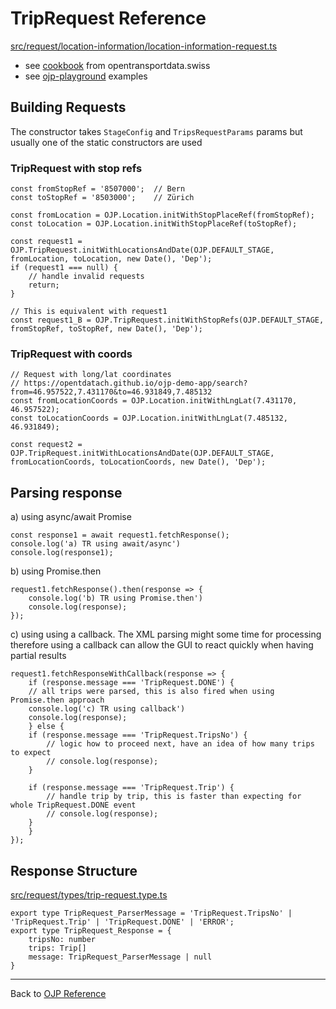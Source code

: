 # TripRequest Reference

[src/request/location-information/location-information-request.ts](../src/request/trips-request/trips-request.ts)

- see [cookbook](https://opentransportdata.swiss/en/cookbook/ojptriprequest/) from opentransportdata.swiss
- see [ojp-playground](../examples/ojp-playground) examples

## Building Requests

The constructor takes `StageConfig` and `TripsRequestParams` params but usually one of the static constructors are used

### TripRequest with stop refs
```
const fromStopRef = '8507000';  // Bern
const toStopRef = '8503000';    // Zürich

const fromLocation = OJP.Location.initWithStopPlaceRef(fromStopRef); 
const toLocation = OJP.Location.initWithStopPlaceRef(toStopRef); 

const request1 = OJP.TripRequest.initWithLocationsAndDate(OJP.DEFAULT_STAGE, fromLocation, toLocation, new Date(), 'Dep');
if (request1 === null) {
    // handle invalid requests
    return;
}

// This is equivalent with request1
const request1_B = OJP.TripRequest.initWithStopRefs(OJP.DEFAULT_STAGE, fromStopRef, toStopRef, new Date(), 'Dep');
```

### TripRequest with coords
```
// Request with long/lat coordinates
// https://opentdatach.github.io/ojp-demo-app/search?from=46.957522,7.431170&to=46.931849,7.485132
const fromLocationCoords = OJP.Location.initWithLngLat(7.431170, 46.957522);
const toLocationCoords = OJP.Location.initWithLngLat(7.485132, 46.931849);

const request2 = OJP.TripRequest.initWithLocationsAndDate(OJP.DEFAULT_STAGE, fromLocationCoords, toLocationCoords, new Date(), 'Dep');
```

## Parsing response

a) using async/await Promise
```
const response1 = await request1.fetchResponse();
console.log('a) TR using await/async')
console.log(response1);
```

b) using Promise.then
```
request1.fetchResponse().then(response => {
    console.log('b) TR using Promise.then')
    console.log(response);
});
```

c) using using a callback. The XML parsing might some time for processing therefore using a callback can allow the GUI to react quickly when having partial results
```
request1.fetchResponseWithCallback(response => {
    if (response.message === 'TripRequest.DONE') {
    // all trips were parsed, this is also fired when using Promise.then approach
    console.log('c) TR using callback')
    console.log(response);
    } else {
    if (response.message === 'TripRequest.TripsNo') {
        // logic how to proceed next, have an idea of how many trips to expect
        // console.log(response);
    }
    
    if (response.message === 'TripRequest.Trip') {
        // handle trip by trip, this is faster than expecting for whole TripRequest.DONE event
        // console.log(response);
    }
    }
});
```

## Response Structure

[src/request/types/trip-request.type.ts](../src/request/types/trip-request.type.ts)

```
export type TripRequest_ParserMessage = 'TripRequest.TripsNo' | 'TripRequest.Trip' | 'TripRequest.DONE' | 'ERROR';
export type TripRequest_Response = {
    tripsNo: number
    trips: Trip[]
    message: TripRequest_ParserMessage | null
}
```

----

Back to [OJP Reference](./reference.md)